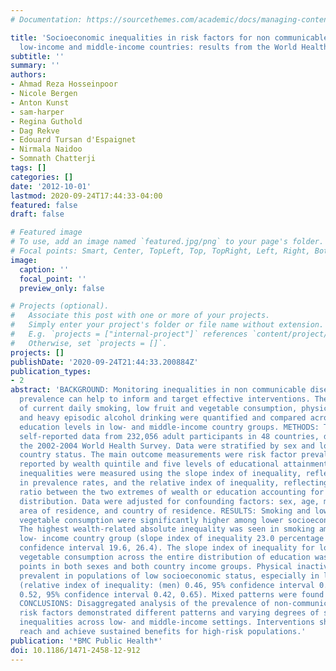 ```yaml
---
# Documentation: https://sourcethemes.com/academic/docs/managing-content/

title: 'Socioeconomic inequalities in risk factors for non communicable diseases in
  low-income and middle-income countries: results from the World Health Survey'
subtitle: ''
summary: ''
authors:
- Ahmad Reza Hosseinpoor
- Nicole Bergen
- Anton Kunst
- sam-harper
- Regina Guthold
- Dag Rekve
- Edouard Tursan d'Espaignet
- Nirmala Naidoo
- Somnath Chatterji
tags: []
categories: []
date: '2012-10-01'
lastmod: 2020-09-24T17:44:33-04:00
featured: false
draft: false

# Featured image
# To use, add an image named `featured.jpg/png` to your page's folder.
# Focal points: Smart, Center, TopLeft, Top, TopRight, Left, Right, BottomLeft, Bottom, BottomRight.
image:
  caption: ''
  focal_point: ''
  preview_only: false

# Projects (optional).
#   Associate this post with one or more of your projects.
#   Simply enter your project's folder or file name without extension.
#   E.g. `projects = ["internal-project"]` references `content/project/deep-learning/index.md`.
#   Otherwise, set `projects = []`.
projects: []
publishDate: '2020-09-24T21:44:33.200884Z'
publication_types:
- 2
abstract: 'BACKGROUND: Monitoring inequalities in non communicable disease risk factor
  prevalence can help to inform and target effective interventions. The prevalence
  of current daily smoking, low fruit and vegetable consumption, physical inactivity,
  and heavy episodic alcohol drinking were quantified and compared across wealth and
  education levels in low- and middle-income country groups. METHODS: This study included
  self-reported data from 232,056 adult participants in 48 countries, derived from
  the 2002-2004 World Health Survey. Data were stratified by sex and low- or middle-income
  country status. The main outcome measurements were risk factor prevalence rates
  reported by wealth quintile and five levels of educational attainment. Socioeconomic
  inequalities were measured using the slope index of inequality, reflecting differences
  in prevalence rates, and the relative index of inequality, reflecting the prevalence
  ratio between the two extremes of wealth or education accounting for the entire
  distribution. Data were adjusted for confounding factors: sex, age, marital status,
  area of residence, and country of residence. RESULTS: Smoking and low fruit and
  vegetable consumption were significantly higher among lower socioeconomic groups.
  The highest wealth-related absolute inequality was seen in smoking among men of
  low- income country group (slope index of inequality 23.0 percentage points; 95%
  confidence interval 19.6, 26.4). The slope index of inequality for low fruit and
  vegetable consumption across the entire distribution of education was around 8 percentage
  points in both sexes and both country income groups. Physical inactivity was less
  prevalent in populations of low socioeconomic status, especially in low-income countries
  (relative index of inequality: (men) 0.46, 95% confidence interval 0.33, 0.64; (women)
  0.52, 95% confidence interval 0.42, 0.65). Mixed patterns were found for heavy drinking.
  CONCLUSIONS: Disaggregated analysis of the prevalence of non-communicable disease
  risk factors demonstrated different patterns and varying degrees of socioeconomic
  inequalities across low- and middle-income settings. Interventions should aim to
  reach and achieve sustained benefits for high-risk populations.'
publication: '*BMC Public Health*'
doi: 10.1186/1471-2458-12-912
---
```


